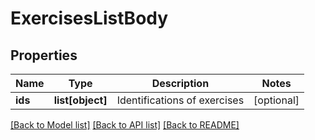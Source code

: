 # ExercisesListBody

## Properties
Name | Type | Description | Notes
------------ | ------------- | ------------- | -------------
**ids** | **list[object]** | Identifications of exercises | [optional] 

[[Back to Model list]](../README.md#documentation-for-models) [[Back to API list]](../README.md#documentation-for-api-endpoints) [[Back to README]](../README.md)

